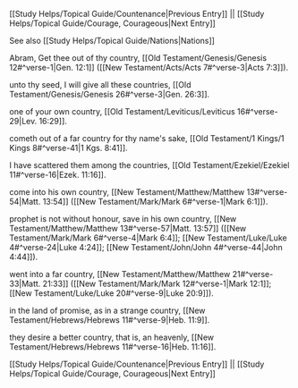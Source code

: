 [[Study Helps/Topical Guide/Countenance|Previous Entry]]  ||  [[Study Helps/Topical Guide/Courage, Courageous|Next Entry]]

 See also [[Study Helps/Topical Guide/Nations|Nations]]

 Abram, Get thee out of thy country, [[Old Testament/Genesis/Genesis 12#^verse-1|Gen. 12:1]] ([[New Testament/Acts/Acts 7#^verse-3|Acts 7:3]]).

 unto thy seed, I will give all these countries, [[Old Testament/Genesis/Genesis 26#^verse-3|Gen. 26:3]].

 one of your own country, [[Old Testament/Leviticus/Leviticus 16#^verse-29|Lev. 16:29]].

 cometh out of a far country for thy name's sake, [[Old Testament/1 Kings/1 Kings 8#^verse-41|1 Kgs. 8:41]].

 I have scattered them among the countries, [[Old Testament/Ezekiel/Ezekiel 11#^verse-16|Ezek. 11:16]].

 come into his own country, [[New Testament/Matthew/Matthew 13#^verse-54|Matt. 13:54]] ([[New Testament/Mark/Mark 6#^verse-1|Mark 6:1]]).

 prophet is not without honour, save in his own country, [[New Testament/Matthew/Matthew 13#^verse-57|Matt. 13:57]] ([[New Testament/Mark/Mark 6#^verse-4|Mark 6:4]]; [[New Testament/Luke/Luke 4#^verse-24|Luke 4:24]]; [[New Testament/John/John 4#^verse-44|John 4:44]]).

 went into a far country, [[New Testament/Matthew/Matthew 21#^verse-33|Matt. 21:33]] ([[New Testament/Mark/Mark 12#^verse-1|Mark 12:1]]; [[New Testament/Luke/Luke 20#^verse-9|Luke 20:9]]).

 in the land of promise, as in a strange country, [[New Testament/Hebrews/Hebrews 11#^verse-9|Heb. 11:9]].

 they desire a better country, that is, an heavenly, [[New Testament/Hebrews/Hebrews 11#^verse-16|Heb. 11:16]].

[[Study Helps/Topical Guide/Countenance|Previous Entry]]  ||  [[Study Helps/Topical Guide/Courage, Courageous|Next Entry]]